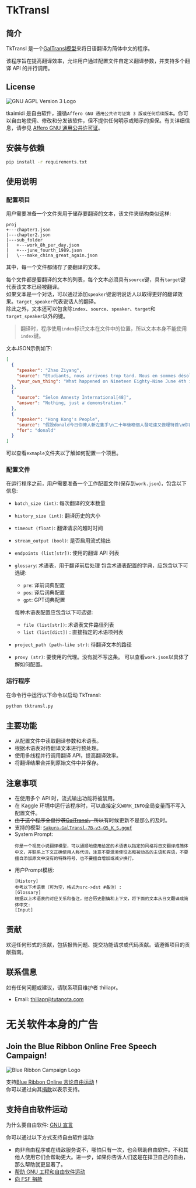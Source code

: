 # TkTransl
## 简介
TkTransl 是一个[GalTransl模型](https://huggingface.co/SakuraLLM/Sakura-GalTransl-7B-v3)来将日语翻译为简体中文的程序。

该程序旨在提高翻译效率，允许用户通过配置文件自定义翻译参数，并支持多个翻译 API 的并行调用。

## License
![GNU AGPL Version 3 Logo](https://www.gnu.org/graphics/agplv3-with-text-162x68.png)

tkaimidi 是自由软件，遵循`Affero GNU 通用公共许可证第 3 版或任何后续版本`。你可以自由地使用、修改和分发该软件，但不提供任何明示或暗示的担保。有关详细信息，请参见 [Affero GNU 通用公共许可证](https://www.gnu.org/licenses/agpl-3.0.html)。

## 安装与依赖
```bash
pip install -r requirements.txt
```

## 使用说明
### 配置项目
用户需要准备一个文件夹用于储存要翻译的文本，该文件夹结构类似这样:
```plain
proj
+---chapter1.json
|---chapter2.json
|---sub_folder
|   +---work_8h_per_day.json
|   +---june_fourth_1989.json
|   \---make_china_great_again.json
```
其中，每一个文件都储存了要翻译的文本。

每个文件都是要翻译的文本的列表，每个文本必须具有`source`键，具有`target`键代表该文本已经被翻译。  
如果文本是一个对话，可以通过添加`speaker`键说明说话人以取得更好的翻译效果。`target_speaker`代表说话人的翻译。  
除此之外，文本还可以包含除`index`、`source`、`speaker`、`target`和`target_speaker`以外的键。
> 翻译时，程序使用`index`标识文本在文件中的位置，所以文本本身不能使用`index`键。

文本JSON示例如下:
```json
[
  {
    "speaker": "Zhao Ziyang",
    "source": "Étudiants, nous arrivons trop tard. Nous en sommes désolés.",
    "your_own_thing": "What happened on Nineteen Eighty-Nine June 4th in China?"
  },
  {
    "source": "Selon Amnesty International[48]",
    "answer": "Nothing, just a demonstration."
  },
  {
    "speaker": "Hong Kong's People",
    "source": "假設donald今日你俾人斬左隻手\n二十年後嗰個人發咗達又做埋特首\n你會否因為佢嘅成就\n然後叫自己不要追究？",
    "for": "donald"
  }
]
```

可以查看`exmaple`文件夹以了解如何配置一个项目。

### 配置文件
在运行程序之前，用户需要准备一个工作配置文件(保存到`work.json`)，包含以下信息:
- `batch_size (int)`: 每次翻译的文本数量
- `history_size (int)`: 翻译历史的大小
- `timeout (float)`: 翻译请求的超时时间
- `stream_output (bool)`: 是否启用流式输出
- `endpoints (list[str])`: 使用的翻译 API 列表
- `glossary`: 术语表，用于翻译前后处理
  包含术语表配置的字典，应包含以下可选键:
    - `pre`: 译前词典配置
    - `pos`: 译后词典配置
    - `gpt`: GPT词典配置

  每种术语表配置应包含以下可选键:
    - `file (list[str])`: 术语表文件路径列表
    - `list (list[dict])` : 直接指定的术语项列表
- `project_path (path-like str)`: 待翻译文本的路径
- `proxy (str)`: 要使用的代理。没有就不写这条。
可以查看`work.json`以具体了解如何配置。

### 运行程序
在命令行中运行以下命令以启动 TkTransl:
```bash
python tktransl.py
```

## 主要功能
- 从配置文件中读取翻译参数和术语表。
- 根据术语表对待翻译文本进行预处理。
- 使用多线程并行调用翻译 API，提高翻译效率。
- 将翻译结果合并到原始文件中并保存。

## 注意事项
- 在使用多个 API 时，流式输出功能将被禁用。
- 在 Kaggle 环境中运行该程序时，可以直接定义`WORK_INFO`全局变量而不写入配置文件。
- ~~由于这个程序全盘抄袭[GalTransl](https://github.com/GalTransl/GalTransl/)，所以~~有时候更新不是那么的及时。
- 支持的模型: [`Sakura-GalTransl-7B-v3-Q5_K_S.gguf`](https://huggingface.co/SakuraLLM/Sakura-GalTransl-7B-v3/blob/main/Sakura-GalTransl-7B-v3-Q5_K_S.gguf)
- System Prompt:
  ```plain
  你是一个视觉小说翻译模型，可以通顺地使用给定的术语表以指定的风格将日文翻译成简体中文，并联系上下文正确使用人称代词，注意不要混淆使役态和被动态的主语和宾语，不要擅自添加原文中没有的特殊符号，也不要擅自增加或减少换行。
  ```
- 用户Prompt模板:
  ```plain
  [History]  
  参考以下术语表（可为空，格式为src->dst #备注）:  
  [Glossary]  
  根据以上术语表的对应关系和备注，结合历史剧情和上下文，将下面的文本从日文翻译成简体中文:  
  [Input]
  ```

## 贡献
欢迎任何形式的贡献，包括报告问题、提交功能请求或代码贡献。请遵循项目的贡献指南。

## 联系信息
如有任何问题或建议，请联系项目维护者 thiliapr。
- Email: thiliapr@tutanota.com

# 无关软件本身的广告
## Join the Blue Ribbon Online Free Speech Campaign!
![Blue Ribbon Campaign Logo](https://www.eff.org/files/brstrip.gif)

支持[Blue Ribbon Online 言论自由运动](https://www.eff.org/pages/blue-ribbon-campaign)！  
你可以通过向其[捐款](https://supporters.eff.org/donate)以表示支持。

## 支持自由软件运动
为什么要自由软件: [GNU 宣言](https://www.gnu.org/gnu/manifesto.html)

你可以通过以下方式支持自由软件运动:
- 向非自由程序或在线敌服务说不，哪怕只有一次，也会帮助自由软件。不和其他人使用它们会帮助更大。进一步，如果你告诉人们这是在捍卫自己的自由，那么帮助就更显著了。
- [帮助 GNU 工程和自由软件运动](https://www.gnu.org/help/help.html)
- [向 FSF 捐款](https://www.fsf.org/about/ways-to-donate/)
